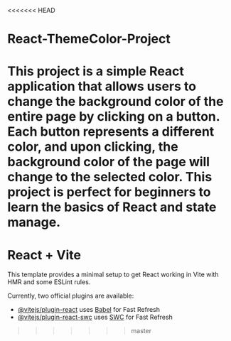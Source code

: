 <<<<<<< HEAD
# React-ThemeColor-Project
This project is a simple React application that allows users to change the background color of the entire page by clicking on a button. Each button represents a different color, and upon clicking, the background color of the page will change to the selected color. This project is perfect for beginners to learn the basics of React and state manage.
=======
# React + Vite

This template provides a minimal setup to get React working in Vite with HMR and some ESLint rules.

Currently, two official plugins are available:

- [@vitejs/plugin-react](https://github.com/vitejs/vite-plugin-react/blob/main/packages/plugin-react/README.md) uses [Babel](https://babeljs.io/) for Fast Refresh
- [@vitejs/plugin-react-swc](https://github.com/vitejs/vite-plugin-react-swc) uses [SWC](https://swc.rs/) for Fast Refresh
>>>>>>> master
